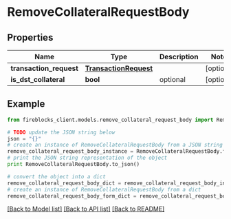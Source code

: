 # RemoveCollateralRequestBody


## Properties
Name | Type | Description | Notes
------------ | ------------- | ------------- | -------------
**transaction_request** | [**TransactionRequest**](TransactionRequest.md) |  | [optional] 
**is_dst_collateral** | **bool** | optional | [optional] 

## Example

```python
from fireblocks_client.models.remove_collateral_request_body import RemoveCollateralRequestBody

# TODO update the JSON string below
json = "{}"
# create an instance of RemoveCollateralRequestBody from a JSON string
remove_collateral_request_body_instance = RemoveCollateralRequestBody.from_json(json)
# print the JSON string representation of the object
print RemoveCollateralRequestBody.to_json()

# convert the object into a dict
remove_collateral_request_body_dict = remove_collateral_request_body_instance.to_dict()
# create an instance of RemoveCollateralRequestBody from a dict
remove_collateral_request_body_form_dict = remove_collateral_request_body.from_dict(remove_collateral_request_body_dict)
```
[[Back to Model list]](../README.md#documentation-for-models) [[Back to API list]](../README.md#documentation-for-api-endpoints) [[Back to README]](../README.md)


